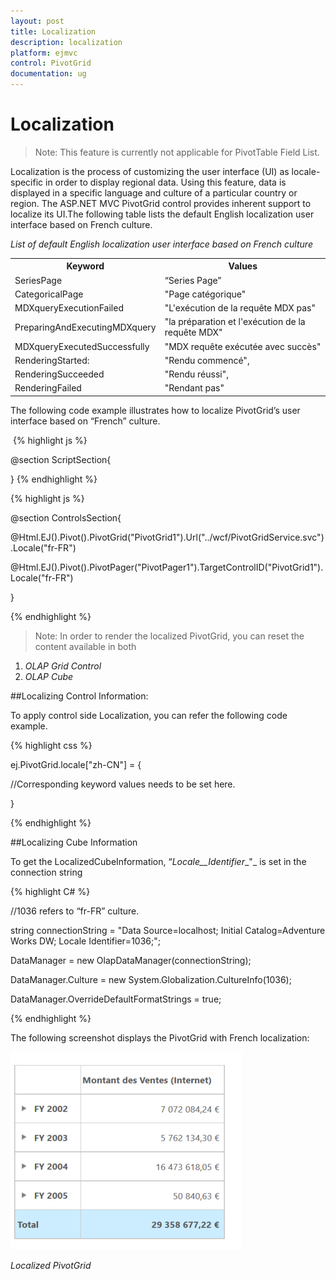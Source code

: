 ```yaml
---
layout: post
title: Localization
description: localization
platform: ejmvc
control: PivotGrid
documentation: ug
---
```


# Localization

> Note: This feature is currently not applicable for PivotTable Field List.

Localization is the process of customizing the user interface (UI) as locale-specific in order to display regional data. Using this feature, data is displayed in a specific language and culture of a particular country or region. The ASP.NET MVC PivotGrid control provides inherent support to localize its UI.The following table lists the default English localization user interface based on French culture. 

_List of default English localization user interface based on French culture_

<table>
<tr>
<th>
Keyword</th><th>
Values</th></tr>
<tr>
<td>
SeriesPage</td><td>
“Series Page”</td></tr>
<tr>
<td>
CategoricalPage</td><td>
"Page catégorique"</td></tr>
<tr>
<td>
MDXqueryExecutionFailed</td><td>
"L'exécution de la requête MDX pas"</td></tr>
<tr>
<td>
PreparingAndExecutingMDXquery</td><td>
"la préparation et l'exécution de la requête MDX"</td></tr>
<tr>
<td>
MDXqueryExecutedSuccessfully</td><td>
"MDX requête exécutée avec succès"</td></tr>
<tr>
<td>
RenderingStarted:</td><td>
"Rendu commencé",</td></tr>
<tr>
<td>
RenderingSucceeded</td><td>
"Rendu réussi",</td></tr>
<tr>
<td>
RenderingFailed</td><td>
"Rendant pas"</td></tr>
</table>


The following code example illustrates how to localize PivotGrid’s user interface based on “French” culture.


 {% highlight js %}

@section ScriptSection{

<script type="text/javascript">

        ej.PivotGrid.locale["fr-FR"] = {

           SeriesPage: "Série Page",

           CategoricalPage: "Catégorique Page", 

           MDXqueryExecutionFailed: "L'exécution de la requête MDX pas",

           PreparingAndExecutingMDXquery: "la préparation et l'exécution de la requête MDX",

           MDXqueryExecutedSuccessfully: "MDX requête exécutée avec succès",                   

           RenderingStarted: "rendu commencé",           

           RenderingSucceeded: "rendu réussi",

           RenderingFailed: "rendant pas"

          };

        ej.PivotPager.locale["fr-FR"] = {

           SeriesPage: "Série Page",

           CategoricalPage: "Catégorique Page"

           };

      </script>             

}
{% endhighlight %}

{% highlight js %}

@section ControlsSection{

@Html.EJ().Pivot().PivotGrid("PivotGrid1").Url("../wcf/PivotGridService.svc").Locale("fr-FR")

@Html.EJ().Pivot().PivotPager("PivotPager1").TargetControlID("PivotGrid1").Locale("fr-FR")

}

{% endhighlight %}

> Note: In order to render the localized PivotGrid, you can reset the content available in both

1. _OLAP Grid Control_
2. _OLAP Cube_

##Localizing Control Information: 

To apply control side Localization, you can refer the following code example.

{% highlight css %}

ej.PivotGrid.locale["zh-CN"] = {

//Corresponding keyword values needs to be set here.

} 

{% endhighlight %}

##Localizing Cube Information

To get the LocalizedCubeInformation, “_Locale__Identifier__"_ is set in the connection string


{% highlight C# %}


//1036 refers to “fr-FR” culture.

string connectionString = "Data Source=localhost; Initial Catalog=Adventure Works DW; Locale Identifier=1036;";

DataManager = new OlapDataManager(connectionString);

DataManager.Culture = new System.Globalization.CultureInfo(1036);

DataManager.OverrideDefaultFormatStrings = true;

{% endhighlight %}

The following screenshot displays the PivotGrid with French localization:

![](Localization_images/Localization_img1.png)



_Localized PivotGrid_

